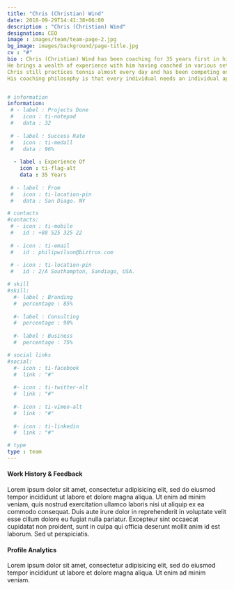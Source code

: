 ```yaml
---
title: "Chris (Christian) Wind"
date: 2018-09-29T14:41:38+06:00
description : "Chris (Christian) Wind"
designation: CEO
image : images/team/team-page-2.jpg
bg_image: images/background/page-title.jpg
cv : "#"
bio : Chris (Christian) Wind has been coaching for 35 years first in his native Austria, then in Croatia, Slovenia, Turkey, Thailand and most recently in Dubai.  
He brings a wealth of experience with him having coached in various set ups from local clubs to schools, tennis camps and 5* start hotels working with kids and adults of all kind of levels - from absolute beginners to competitive players.
Chris still practices tennis almost every day and has been competing on the ITF Seniors Tour for the past 10 years and have won various singles and doubles titles. He reached top 30 world ranking in singles and top 15 in doubles in the men 50 and over category.
His coaching philosophy is that every individual needs an individual approach and the process of learning should be enjoyable.  A fit for all scheme might be technically correct but noticeable progress can take an exceedingly long time and can be frustrating.


# information
information:
 # - label : Projects Done
 #   icon : ti-notepad
 #   data : 32
    
 # - label : Success Rate
 #   icon : ti-medall
 #   data : 96%
    
  - label : Experience Of
    icon : ti-flag-alt
    data : 35 Years
    
 # - label : From
 #   icon : ti-location-pin
 #   data : San Diago. NY

# contacts
#contacts:
 # - icon : ti-mobile
 #   id : +88 525 325 22
    
 # - icon : ti-email
 #   id : philipwilson@biztrox.com
    
 # - icon : ti-location-pin
 #   id : 2/A Southampton, Sandiago, USA.

# skill
#skill:
  #- label : Branding
  #  percentage : 85%
    
  #- label : Consulting
  #  percentage : 90%
    
  #- label : Business
  #  percentage : 75%

# social links
#social:
  #- icon : ti-facebook
  #  link : "#"
    
  #- icon : ti-twitter-alt
  #  link : "#"
    
  #- icon : ti-vimeo-alt
  #  link : "#"
    
  #- icon : ti-linkedin
  #  link : "#"

# type
type : team
---
```


#### Work History  & Feedback

Lorem ipsum dolor sit amet, consectetur adipisicing elit, sed do eiusmod tempor incididunt ut labore et dolore magna aliqua. Ut enim ad minim veniam, quis nostrud exercitation ullamco laboris nisi ut aliquip ex ea commodo consequat. Duis aute irure dolor in reprehenderit in voluptate velit esse cillum dolore eu fugiat nulla pariatur. Excepteur sint occaecat cupidatat non proident, sunt in culpa qui officia deserunt mollit anim id est laborum. Sed ut perspiciatis.

#### Profile Analytics

Lorem ipsum dolor sit amet, consectetur adipisicing elit, sed do eiusmod tempor incididunt ut labore et dolore magna aliqua. Ut enim ad minim veniam.